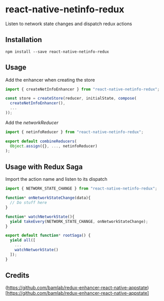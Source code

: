# react-native-netinfo-redux
Listen to network state changes and dispatch redux actions

## Installation

```
npm install --save react-native-netinfo-redux
```

## Usage

Add the enhancer when creating the store

```javascript
import { createNetInfoEnhancer } from "react-native-netinfo-redux";

const store = createStore(reducer, initialState, compose(
  createNetInfoEnhancer(),
  ...
));
```

Add the _networkReducer_

```javascript
import { netinfoReducer } from "react-native-netinfo-redux";

export default combineReducers(
  Object.assign({}, ..., netinfoReducer)
);
```

## Usage with Redux Saga

Import the action name and listen to its dispatch
```javascript
import { NETWORK_STATE_CHANGE } from "react-native-netinfo-redux";

function* onNetworkStateChange(data){
  // Do stuff here
}

function* watchNetworkState(){
  yield takeEvery(NETWORK_STATE_CHANGE, onNetworkStateChange);
}

export default function* rootSaga() {
  yield all([
    ...
    watchNetworkState()
  ]);
}
```

## Credits
(https://github.com/bamlab/redux-enhancer-react-native-appstate)[https://github.com/bamlab/redux-enhancer-react-native-appstate]
